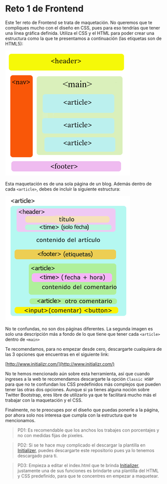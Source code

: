 # Reto 1 de Frontend

Este 1er reto de Frontend se trata de maquetación. No queremos que te compliques mucho con el diseño en CSS, pues para eso tendrías que tener una línea gráfica definida. Utiliza el CSS y el HTML para poder crear una estructura como la que te presentamos a continuación (las etiquetas son de HTML5):

![Maquetación General](imagen1.gif)

Esta maquetación es de una sola página de un blog. Además dentro de cada `<article>`, debes de incluir la siguiente estructura:

![Dentro del artículo](imagen2.png)

No te confundas, no son dos páginas diferentes. La segunda imagen es solo una descripción más a fondo de lo que tiene que tener cada `<article>` dentro de `<main>`

Te recomendamos, para no empezar desde cero, descargarte cualquiera de las 3 opciones que encuentras en el siguiente link:

[http://www.initializr.com/](http://www.initializr.com/)

No te hemos mencionado aún sobre esta herramienta, así que cuando ingreses a la web te recomendamos descargarte la opción `Classic H5BP` para que no te confundan los CSS predefinidos más complejos que pueden tener las otras dos opciones. Aunque si ya tienes alguna noción sobre Twitter Bootstrap, eres libre de utilizarlo ya que te facilitará mucho más el trabajar con la maquetación y el CSS.

Finalmente, no te preocupes por el diseño que puedas ponerle a la página, por ahora solo nos interesa que cumpla con la estructura que te mencionamos.

>PD1: Es recomendable que los anchos los trabajes con porcentajes y no con medidas fijas de pixeles.

>PD2: Si se te hace muy complicado el descargar la plantilla en [Initializer](http://www.initializr.com/), puedes descargarte este repositorio pues ya lo tenemos descargado para ti.

>PD3: Empieza a editar el index.html que te brinda [Initializer](http://www.initializr.com/), justamente una de sus funciones es brindarte una plantilla del HTML y CSS predefinido, para que te concentres en empezar a maquetear.